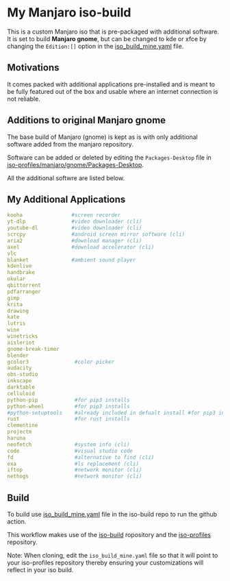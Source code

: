 # My Manjaro iso-build

This is a custom Manjaro iso that is pre-packaged with additional software.
It is set to build **Manjaro gnome**, but can be changed to kde or xfce by changing the `Edition:[]` option in the [iso_build_mine.yaml](https://github.com/cfdlad/iso-build/blob/main/.github/workflows/iso_build_mine.yaml) file.

## Motivations
 
It comes packed with additional applications pre-installed and is meant to be fully featured out of the box and usable where an internet connection is not reliable.

## Additions to original Manjaro gnome

The base build of Manjaro (gnome) is kept as is with only additional software added from the manjaro repository.  

Software can be added or deleted by editing the `Packages-Desktop` file in [iso-profiles/manjaro/gnome/Packages-Desktop](https://github.com/cfdlad/iso-profiles/blob/master/manjaro/gnome/Packages-Desktop).  

All the additional softwre are listed below.

## My Additional Applications

```yaml
kooha                #screen recorder
yt-dlp               #video downloader (cli)
youtube-dl           #video downloader (cli)
scrcpy               #android screen mirror software (cli)
aria2                #download manager (cli)
axel                 #download accelerator (cli)
vlc  
blanket              #ambient sound player
kdenlive
handbrake
okular
qbittorrent
pdfarranger
gimp
krita
drawing
kate
lutris
wine
winetricks
aisleriot
gnome-break-timer
blender
gcolor3               #color picker
audacity
obs-studio
inkscape
darktable
celluloid
python-pip            #for pip3 installs
python-wheel          #for pip3 installs
#python-setuptools    #already included in defualt install #for pip3 installs
rust                  #for rust installs
clementine
projectm
haruna
neofetch              #system info (cli)
code                  #visual studio code
fd                    #alternative to find (cli)
exa                   #ls replacement (cli)
iftop                 #network monitor (cli)
nethogs               #network monitor (cli)

```

## Build

To build use [iso_build_mine.yaml](https://github.com/cfdlad/iso-build/blob/main/.github/workflows/iso_build_mine.yaml) file in the iso-build repo to run the github action. 

This workflow makes use of the [iso-build](https://github.com/cfdlad/iso-build) ropository and the [iso-profiles](https://github.com/cfdlad/iso-profiles) repository. 

Note: When cloning, edit the `iso_build_mine.yaml` file so that it will point to your iso-profiles repository thereby ensuring your customizations will reflect in your iso build.  
